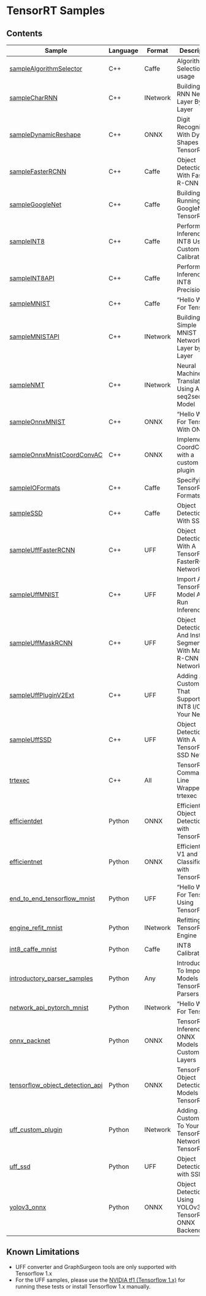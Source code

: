 # TensorRT Samples

## Contents

| Sample | Language | Format | Description |
|---|---|---|---|
| [sampleAlgorithmSelector](sampleAlgorithmSelector) | C++ | Caffe | Algorithm Selection API usage |
| [sampleCharRNN](sampleCharRNN) | C++ | INetwork | Building An RNN Network Layer By Layer |
| [sampleDynamicReshape](sampleDynamicReshape) | C++ | ONNX | Digit Recognition With Dynamic Shapes In TensorRT |
| [sampleFasterRCNN](sampleFasterRCNN) | C++ | Caffe | Object Detection With Faster R-CNN |
| [sampleGoogleNet](sampleGoogleNet) | C++ | Caffe | Building And Running GoogleNet In TensorRT |
| [sampleINT8](sampleINT8) | C++ | Caffe | Performing Inference In INT8 Using Custom Calibration |
| [sampleINT8API](sampleINT8API) | C++ | Caffe | Performing Inference In INT8 Precision |
| [sampleMNIST](sampleMNIST) | C++ | Caffe | “Hello World” For TensorRT |
| [sampleMNISTAPI](sampleMNISTAPI) | C++ | INetwork | Building a Simple MNIST Network Layer by Layer |
| [sampleNMT](sampleNMT) | C++ | INetwork | Neural Machine Translation Using A seq2seq Model |
| [sampleOnnxMNIST](sampleOnnxMNIST) | C++ | ONNX | “Hello World” For TensorRT With ONNX |
| [sampleOnnxMnistCoordConvAC](sampleOnnxMnistCoordConvAC) | C++ | ONNX | Implementing CoordConv with a custom plugin |
| [sampleIOFormats](sampleIOFormats) | C++ | Caffe | Specifying TensorRT I/O Formats |
| [sampleSSD](sampleSSD) | C++ | Caffe | Object Detection With SSD |
| [sampleUffFasterRCNN](sampleUffFasterRCNN) | C++ | UFF | Object Detection With A TensorFlow FasterRCNN Network |
| [sampleUffMNIST](sampleUffMNIST) | C++ | UFF | Import A TensorFlow Model And Run Inference |
| [sampleUffMaskRCNN](sampleUffMaskRCNN) | C++ | UFF | Object Detection And Instance Segmentation With MasK R-CNN Network |
| [sampleUffPluginV2Ext](sampleUffPluginV2Ext) | C++ | UFF | Adding A Custom Layer That Supports INT8 I/O To Your Network |
| [sampleUffSSD](sampleUffSSD) | C++ | UFF | Object Detection With A TensorFlow SSD Network |
| [trtexec](trtexec) | C++ | All | TensorRT Command-Line Wrapper: trtexec |
| [efficientdet](python/efficientdet) | Python | ONNX | EfficientDet Object Detection with TensorRT |
| [efficientnet](python/efficientnet) | Python | ONNX | EfficientNet V1 and V2 Classification with TensorRT |
| [end_to_end_tensorflow_mnist](python/end_to_end_tensorflow_mnist) | Python | UFF | “Hello World” For TensorRT Using TensorFlow |
| [engine_refit_mnist](python/engine_refit_mnist) | Python | INetwork | Refitting A TensorRT Engine |
| [int8_caffe_mnist](python/int8_caffe_mnist) | Python | Caffe | INT8 Calibration |
| [introductory_parser_samples](python/introductory_parser_samples) | Python | Any | Introduction To Importing Models Using TensorRT Parsers |
| [network_api_pytorch_mnist](python/network_api_pytorch_mnist) | Python | INetwork | “Hello World” For TensorRT |
| [onnx_packnet](python/onnx_packnet) | Python | ONNX | TensorRT Inference Of ONNX Models With Custom Layers |
| [tensorflow_object_detection_api](python/tensorflow_object_detection_api) | Python | ONNX | TensorFlow Object Detection API Models in TensorRT |
| [uff_custom_plugin](python/uff_custom_plugin) | Python | INetwork | Adding A Custom Layer To Your TensorFlow Network In TensorRT |
| [uff_ssd](python/uff_ssd) | Python | UFF | Object Detection with SSD |
| [yolov3_onnx](python/yolov3_onnx) | Python | ONNX | Object Detection Using YOLOv3 With TensorRT ONNX Backend |


## Known Limitations

  - UFF converter and GraphSurgeon tools are only supported with Tensorflow 1.x
  - For the UFF samples, please use the [NVIDIA tf1 (Tensorflow 1.x)](https://docs.nvidia.com/deeplearning/frameworks/tensorflow-release-notes/running.html#running) for running these tests or install Tensorflow 1.x manually.
